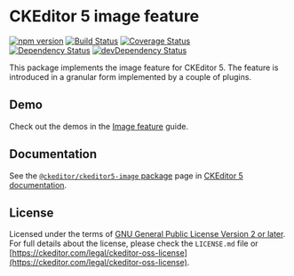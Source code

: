 CKEditor 5 image feature
========================================

[![npm version](https://badge.fury.io/js/%40ckeditor%2Fckeditor5-image.svg)](https://www.npmjs.com/package/@ckeditor/ckeditor5-image)
[![Build Status](https://travis-ci.org/ckeditor/ckeditor5-image.svg?branch=master)](https://travis-ci.org/ckeditor/ckeditor5-image)
[![Coverage Status](https://coveralls.io/repos/github/ckeditor/ckeditor5-image/badge.svg?branch=master)](https://coveralls.io/github/ckeditor/ckeditor5-image?branch=master)
<br>
[![Dependency Status](https://david-dm.org/ckeditor/ckeditor5-image/status.svg)](https://david-dm.org/ckeditor/ckeditor5-image)
[![devDependency Status](https://david-dm.org/ckeditor/ckeditor5-image/dev-status.svg)](https://david-dm.org/ckeditor/ckeditor5-image?type=dev)

This package implements the image feature for CKEditor 5. The feature is introduced in a granular form implemented by a couple of plugins.

## Demo

Check out the demos in the [Image feature](https://ckeditor.com/docs/ckeditor5/latest/features/image.html) guide.

## Documentation

See the [`@ckeditor/ckeditor5-image` package](https://ckeditor.com/docs/ckeditor5/latest/api/image.html) page in [CKEditor 5 documentation](https://ckeditor.com/docs/ckeditor5/latest/).

## License

Licensed under the terms of [GNU General Public License Version 2 or later](http://www.gnu.org/licenses/gpl.html). For full details about the license, please check the `LICENSE.md` file or [https://ckeditor.com/legal/ckeditor-oss-license](https://ckeditor.com/legal/ckeditor-oss-license).
